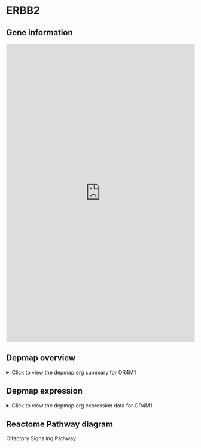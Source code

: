 <h1>ERBB2</h1>

<h2>Gene information</h2>
<iframe src="https://depmap.org/portal/gene/OR4M1?tab=about" style="border:none;width:100%;height:800px"></iframe>

<h2>Depmap overview</h2>
<details>
  <summary>Click to view the depmap.org summary for OR4M1</summary>
  <iframe src="https://depmap.org/portal/gene/OR4M1?tab=overview" style="border:none;width:100%;height:800px"></iframe>
</details>

<h2>Depmap expression</h2>
<details>
  <summary>Click to view the depmap.org expression data for OR4M1</summary>
  <iframe src="https://depmap.org/portal/gene/OR4M1?tab=characterization" style="border:none;width:100%;height:800px"></iframe>
</details>



<h2>Reactome Pathway diagram</h2>
Olfactory Signaling Pathway
<div id="diagramHolder"></div>

<script>
    //Creating the Reactome Diagram widget
    //Take into account a proxy needs to be set up in your server side pointing to www.reactome.org
    function onReactomeDiagramReady(){  //This function is automatically called when the widget code is ready to be used
        var diagram = Reactome.Diagram.create({
            "placeHolder" : "diagramHolder",
            "width" : 900,
            "height" : 500
        });

        //Initialising it to the "Hemostasis" pathway
        diagram.loadDiagram("R-HSA-381753");

        //Adding different listeners

        diagram.onDiagramLoaded(function (loaded) {
            console.info("Loaded ", loaded);
            diagram.flagItems("BAD");
	    diagram.flagItems("Q92934");
            if (loaded == "R-HSA-381753") diagram.selectItem("R-HSA-381753");
        });

     }
</script>



